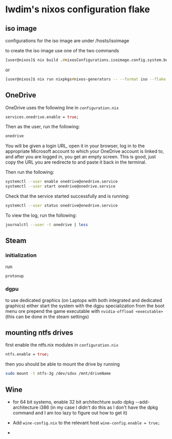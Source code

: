 # lwdim's nixos configuration flake

## iso image

configurations for the iso image are under /hosts/isoimage

to create the iso image use one of the two commands

```zsh
[user@nixos]$ nix build .#nixosConfigurations.isoimage.config.system.build.isoImage
```
or
```zsh
[user@nixos]$ nix run nixpkgs#nixos-generators -- --format iso --flake /etc/nixos#isoimage -o result
```

## OneDrive

OneDrive uses the following line in `configuration.nix`
```nix
services.onedrive.enable = true;
```
Then as the user, run the following:
```zsh
onedrive
```
You will be given a login URL, open it in your browser, log in to the appropriate Microsoft account to which your OneDrive account is linked to, and after you are logged in, you get an empty screen. This is good, just copy the URL you are redirecte to and paste it back in the terminal.

Then run the following:
```zsh
systemctl --user enable onedrive@onedrive.service
systemctl --user start onedrive@onedrive.service
```
Check that the service started successfully and is running:
```zsh
systemctl --user status onedrive@onedrive.service
```
To view the log, run the following: 
```zsh
journalctl --user -t onedrive | less
```

## Steam

### initialization
run
```zsh
protonup
```

### dgpu
to use dedicated graphics (on Laptops with both integrated and dedicated graphics) either start the system with the dgpu specialization from the boot menu ore prepend the game executable with `nvidia-offload <executable>` (this can be done in the steam settings)

## mounting ntfs drives
first enable the ntfs.nix modules in `configuration.nix`
```nix
ntfs.enable = true;
```
then you should be able to mount the drive by running
```zsh
sudo mount -t ntfs-3g /dev/sdxx /mnt/driveName
```

## Wine
- for 64 bit systems, enable 32 bit architechture
    sudo dpkg --add-architecture i386
    (in my case I didn't do this as I don't have the dpkg command and I am too lazy to figure out how to get it)

- Add `wine-config.nix` to the relevant host
    `wine-config.enable = true;`
- 
